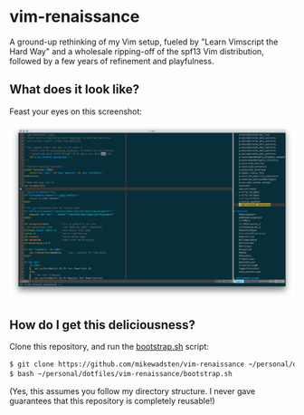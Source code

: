 vim-renaissance
===============

A ground-up rethinking of my Vim setup, fueled by
"Learn Vimscript the Hard Way" and a wholesale ripping-off of the spf13 Vim
distribution, followed by a few years of refinement and playfulness.

## What does it look like?

Feast your eyes on this screenshot:

![vim-renaissance screenshot](screenshot02.png)

## How do I get this deliciousness?

Clone this repository, and run the [bootstrap.sh](bootstrap.sh) script:

```bash
$ git clone https://github.com/mikewadsten/vim-renaissance ~/personal/dotfiles/vim-renaissance
$ bash ~/personal/dotfiles/vim-renaissance/bootstrap.sh
```

(Yes, this assumes you follow my directory structure. I never gave guarantees
that this repository is completely reusable!)
